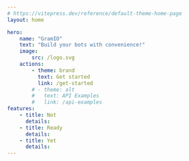 ```yaml
---
# https://vitepress.dev/reference/default-theme-home-page
layout: home

hero:
    name: "GramIO"
    text: "Build your bots with convenience!"
    image:
        src: /logo.svg
    actions:
        - theme: brand
          text: Get started
          link: /get-started
        # - theme: alt
        #   text: API Examples
        #   link: /api-examples
features:
    - title: Not
      details:
    - title: Ready
      details:
    - title: Yet
      details:
---
```

